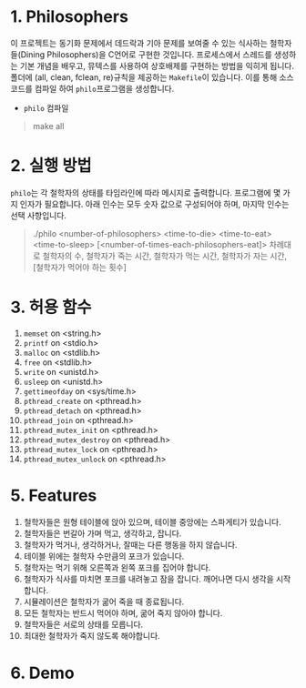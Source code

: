 # 1. Philosophers
이 프로젝트는 동기화 문제에서 데드락과 기아 문제를 보여줄 수 있는 식사하는 철학자들(Dining Philosophers)을 C언어로 구현한 것입니다.
프로세스에서 스레드를 생성하는 기본 개념을 배우고, 뮤텍스를 사용하여 상호배제를 구현하는 방법을 익히게 됩니다.
폴더에 (all, clean, fclean, re)규칙을 제공하는 `Makefile`이 있습니다. 이를 통해 소스 코드를 컴파일 하여 `philo`프로그램을 생성합니다.

* `philo` 컴파일
> make all

# 2. 실행 방법

`philo`는 각 철학자의 상태를 타임라인에 따라 메시지로 출력합니다.
프로그램에 몇 가지 인자가 필요합니다. 아래 인수는 모두 숫자 값으로 구성되어야 하며, 마지막 인수는 선택 사항입니다.
> ./philo \<number-of-philosophers> \<time-to-die> \<time-to-eat> \<time-to-sleep> [\<number-of-times-each-philosophers-eat]>
차례대로 철학자의 수, 철학자가 죽는 시간, 철학자가 먹는 시간, 철학자가 자는 시간, [철학자가 먹어야 하는 횟수]


# 3. 허용 함수

1. `memset` on \<string.h>
2. `printf` on \<stdio.h>
3. `malloc` on \<stdlib.h>
4. `free` on \<stdlib.h>
5. `write` on \<unistd.h>
6. `usleep` on \<unistd.h>
7. `gettimeofday` on \<sys/time.h>
8. `pthread_create` on \<pthread.h>
9. `pthread_detach` on \<pthread.h>
10. `pthread_join` on \<pthread.h>
11. `pthread_mutex_init` on \<pthread.h>
12. `pthread_mutex_destroy` on \<pthread.h>
13. `pthread_mutex_lock` on \<pthread.h>
14. `pthread_mutex_unlock` on \<pthread.h>

# 5. Features

1. 철학자들은 원형 테이블에 앉아 있으며, 테이블 중앙에는 스파게티가 있습니다.
2. 철학자들은 번갈아 가며 먹고, 생각하고, 잡니다.
3. 철학자가 먹거나, 생각하거나, 잘때는 다른 행동을 하지 않습니다.
4. 테이블 위에는 철학자 수만큼의 포크가 있습니다.
5. 철학자는 먹기 위해 오른쪽과 왼쪽 포크를 집어야 합니다.
6. 철학자가 식사를 마치면 포크를 내려놓고 잠을 잡니다. 깨어나면 다시 생각을 시작합니다.
7. 시뮬레이션은 철학자가 굶어 죽을 때 종료됩니다.
8. 모든 철학자는 반드시 먹어야 하며, 굶어 죽지 않아야 합니다.
9. 철학자들은 서로의 상태를 모릅니다.
10. 최대한 철학자가 죽지 않도록 해야합니다.

# 6. Demo

